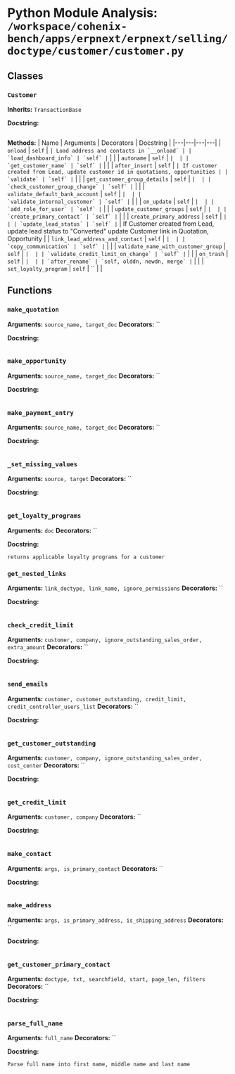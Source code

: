 # Python Module Analysis: `/workspace/cohenix-bench/apps/erpnext/erpnext/selling/doctype/customer/customer.py`

## Classes

### `Customer`
**Inherits:** `TransactionBase`


**Docstring:**
```

```

**Methods:**
| Name | Arguments | Decorators | Docstring |
|---|---|---|---|
| `onload` | `self` | `` | Load address and contacts in `__onload` |
| `load_dashboard_info` | `self` | `` |  |
| `autoname` | `self` | `` |  |
| `get_customer_name` | `self` | `` |  |
| `after_insert` | `self` | `` | If customer created from Lead, update customer id in quotations, opportunities |
| `validate` | `self` | `` |  |
| `get_customer_group_details` | `self` | `` |  |
| `check_customer_group_change` | `self` | `` |  |
| `validate_default_bank_account` | `self` | `` |  |
| `validate_internal_customer` | `self` | `` |  |
| `on_update` | `self` | `` |  |
| `add_role_for_user` | `self` | `` |  |
| `update_customer_groups` | `self` | `` |  |
| `create_primary_contact` | `self` | `` |  |
| `create_primary_address` | `self` | `` |  |
| `update_lead_status` | `self` | `` | If Customer created from Lead, update lead status to "Converted"
update Customer link in Quotation, Opportunity |
| `link_lead_address_and_contact` | `self` | `` |  |
| `copy_communication` | `self` | `` |  |
| `validate_name_with_customer_group` | `self` | `` |  |
| `validate_credit_limit_on_change` | `self` | `` |  |
| `on_trash` | `self` | `` |  |
| `after_rename` | `self, olddn, newdn, merge` | `` |  |
| `set_loyalty_program` | `self` | `` |  |





## Functions

### `make_quotation`
**Arguments:** `source_name, target_doc`
**Decorators:** ``

**Docstring:**
```

```
### `make_opportunity`
**Arguments:** `source_name, target_doc`
**Decorators:** ``

**Docstring:**
```

```
### `make_payment_entry`
**Arguments:** `source_name, target_doc`
**Decorators:** ``

**Docstring:**
```

```
### `_set_missing_values`
**Arguments:** `source, target`
**Decorators:** ``

**Docstring:**
```

```
### `get_loyalty_programs`
**Arguments:** `doc`
**Decorators:** ``

**Docstring:**
```
returns applicable loyalty programs for a customer
```
### `get_nested_links`
**Arguments:** `link_doctype, link_name, ignore_permissions`
**Decorators:** ``

**Docstring:**
```

```
### `check_credit_limit`
**Arguments:** `customer, company, ignore_outstanding_sales_order, extra_amount`
**Decorators:** ``

**Docstring:**
```

```
### `send_emails`
**Arguments:** `customer, customer_outstanding, credit_limit, credit_controller_users_list`
**Decorators:** ``

**Docstring:**
```

```
### `get_customer_outstanding`
**Arguments:** `customer, company, ignore_outstanding_sales_order, cost_center`
**Decorators:** ``

**Docstring:**
```

```
### `get_credit_limit`
**Arguments:** `customer, company`
**Decorators:** ``

**Docstring:**
```

```
### `make_contact`
**Arguments:** `args, is_primary_contact`
**Decorators:** ``

**Docstring:**
```

```
### `make_address`
**Arguments:** `args, is_primary_address, is_shipping_address`
**Decorators:** ``

**Docstring:**
```

```
### `get_customer_primary_contact`
**Arguments:** `doctype, txt, searchfield, start, page_len, filters`
**Decorators:** ``

**Docstring:**
```

```
### `parse_full_name`
**Arguments:** `full_name`
**Decorators:** ``

**Docstring:**
```
Parse full name into first name, middle name and last name
```

